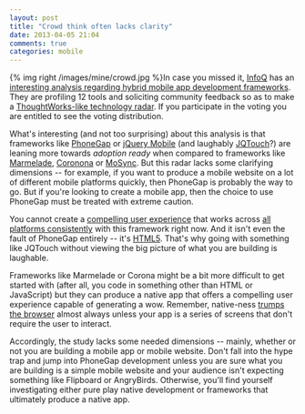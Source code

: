 ```yaml
---
layout: post
title: "Crowd think often lacks clarity"
date: 2013-04-05 21:04
comments: true
categories: mobile
---
```



{% img right /images/mine/crowd.jpg %}In case you missed it, [InfoQ](http://www.infoq.com/) has an [interesting analysis regarding hybrid mobile app development frameworks](http://www.infoq.com/research/cross-platform-mobile-tools). They are profiling 12 tools and soliciting community feedback so as to make a [ThoughtWorks-like technology radar](http://www.thoughtworks.com/insights). If you participate in the voting you are entitled to see the voting distribution. 

What's interesting (and not too surprising) about this analysis is that frameworks like [PhoneGap](http://phonegap.com/) or [jQuery Mobile](http://jquerymobile.com/) (and laughably [JQTouch](http://jqtjs.com/)?) are leaning more towards _adoption ready_ when compared to frameworks like [Marmelade](http://www.madewithmarmalade.com/), [Coronona](http://www.coronalabs.com/) or [MoSync](http://www.mosync.com/). But this radar lacks some clarifying dimensions -- for example, if you want to produce a mobile website on a lot of different mobile platforms quickly, then PhoneGap is probably the way to go. But if you're looking to create a mobile app, then the choice to use PhoneGap must be treated with extreme caution. 

<!--more-->

You cannot create a [compelling user experience](http://thediscoblog.com/blog/2013/03/04/its-a-question-of-wow/) that works across [all platforms consistently](http://thediscoblog.com/blog/2012/09/01/cost-and-the-great-mobile-app-debate/) with this framework right now. And it isn't even the fault of PhoneGap entirely -- it's [HTML5](http://thediscoblog.com/blog/2013/02/17/circumventing-mobile-ux-expectations/). That's why going with something like JQTouch without viewing the big picture of what you are building is laughable. 

Frameworks like Marmelade or Corona might be a bit more difficult to get started with (after all, you code in something other than HTML or JavaScript) but they can produce a native app that offers a compelling user experience capable of generating a wow. Remember, native-ness [trumps the browser](http://thediscoblog.com/blog/2012/09/24/a-tale-of-three-browsers/) almost always unless your app is a series of screens that don't require the user to interact. 

Accordingly, the study lacks some needed dimensions -- mainly, whether or not you are building a mobile app or mobile website. Don't fall into the hype trap and jump into PhoneGap development unless you are sure what you are building is a simple mobile website and your audience isn't expecting something like Flipboard or AngryBirds. Otherwise, you'll find yourself investigating either pure play native development or frameworks that ultimately produce a native app. 
